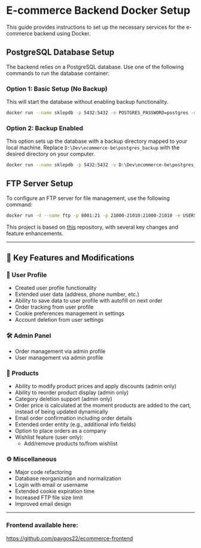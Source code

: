 # E-commerce Backend Docker Setup

This guide provides instructions to set up the necessary services for the e-commerce backend using Docker.

## PostgreSQL Database Setup

The backend relies on a PostgreSQL database. Use one of the following commands to run the database container:

### Option 1: Basic Setup (No Backup)
This will start the database without enabling backup functionality.

```bash
docker run --name sklepdb -p 5432:5432 -e POSTGRES_PASSWORD=postgres -d postgres
```

### Option 2: Backup Enabled
This option sets up the database with a backup directory mapped to your local machine. Replace `D:\Dev\ecommerce-be\postgres_backup` with the desired directory on your computer.

```bash
docker run --name sklepdb -p 5432:5432 -v D:\Dev\ecommerce-be\postgres_backup:/var/lib/postgresql/data -e POSTGRES_PASSWORD=postgres -d postgres
```

## FTP Server Setup

To configure an FTP server for file management, use the following command:

```bash
docker run -d --name ftp -p 8001:21 -p 21000-21010:21000-21010 -e USERS="sklep|12345678|/home/sklep|10000" delfer/alpine-ftp-server
```

This project is based on [this](https://gitlab.com/udemycourses3053026/projekt-wspolny-be) repository, with several key changes and feature enhancements.

---

## 🔧 Key Features and Modifications

### 👤 User Profile

- Created user profile functionality
- Extended user data (address, phone number, etc.)
- Ability to save data to user profile with autofill on next order
- Order tracking from user profile
- Cookie preferences management in settings
- Account deletion from user settings

### 🛠️ Admin Panel

- Order management via admin profile
- User management via admin profile

### 🛒 Products

- Ability to modify product prices and apply discounts (admin only)
- Ability to reorder product display (admin only)
- Category deletion support (admin only)
- Order price is calculated at the moment products are added to the cart, instead of being updated dynamically
- Email order confirmation including order details
- Extended order entity (e.g., additional info fields)
- Option to place orders as a company
- Wishlist feature (user only):
  - Add/remove products to/from wishlist

### ⚙️ Miscellaneous

- Major code refactoring
- Database reorganization and normalization
- Login with email or username
- Extended cookie expiration time
- Increased FTP file size limit
- Improved email design

---

### Frontend available here:

https://github.com/pavgos22/ecommerce-frontend
